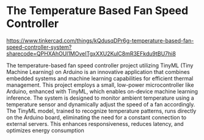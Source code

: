 # The Temperature Based Fan Speed Controller

https://www.tinkercad.com/things/kQdusqDPr6g-temperature-based-fan-speed-controller-system?sharecode=QPHXAhOUl1MOveITgxXXU2KulC8mR3EFkdu9tBU7hi8

The temperature-based fan speed controller project utilizing TinyML (Tiny Machine Learning) on Arduino is an innovative application that combines embedded systems and machine learning capabilities for efficient thermal management. This project employs a small, low-power microcontroller like Arduino, enhanced with TinyML, which enables on-device machine learning inference. The system is designed to monitor ambient temperature using a temperature sensor and dynamically adjust the speed of a fan accordingly. The TinyML model, trained to recognize temperature patterns, runs directly on the Arduino board, eliminating the need for a constant connection to external servers. This enhances responsiveness, reduces latency, and optimizes energy consumption
